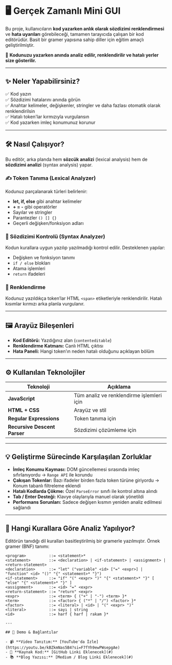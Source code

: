 # 🖥️ Gerçek Zamanlı Mini GUI
Bu proje, kullanıcıların **kod yazarken anlık olarak sözdizimi renklendirmesi** ve **hata uyarıları** görebileceği, tamamen tarayıcıda çalışan bir kod editörüdür. Basit bir gramer yapısına sahip diller için eğitim amaçlı geliştirilmiştir.

🧠 **Kodunuzu yazarken anında analiz edilir, renklendirilir ve hatalı yerler size gösterilir.**

---

## ✨ Neler Yapabilirsiniz?

✅ Kod yazın  
✅ Sözdizimi hatalarını anında görün  
✅ Anahtar kelimeler, değişkenler, stringler ve daha fazlası otomatik olarak renklendirilsin  
✅ Hatalı token'lar kırmızıyla vurgulansın  
✅ Kod yazarken imleç konumunuz korunur  

---

## 🛠️ Nasıl Çalışıyor?

Bu editör, arka planda hem **sözcük analizi** (lexical analysis) hem de **sözdizimi analizi** (syntax analysis) yapar.

### ✍️ Token Tanıma (Lexical Analyzer)
Kodunuz parçalanarak türleri belirlenir:

- **let, if, else** gibi anahtar kelimeler
- **+ = -** gibi operatörler
- Sayılar ve stringler
- Parantezler `() [] {}`  
- Geçerli değişken/fonksiyon adları

### 🧩 Sözdizimi Kontrolü (Syntax Analyzer)
Kodun kurallara uygun yazılıp yazılmadığı kontrol edilir. Desteklenen yapılar:

- Değişken ve fonksiyon tanımı  
- `if / else` blokları  
- Atama işlemleri  
- `return` ifadeleri

### 🎨 Renklendirme
Kodunuz yazıldıkça token’lar HTML `<span>` etiketleriyle renklendirilir. Hatalı kısımlar kırmızı arka planla vurgulanır.  

---

## 🖼️ Arayüz Bileşenleri

- **Kod Editörü:** Yazdığınız alan (`contenteditable`)  
- **Renklendirme Katmanı:** Canlı HTML çıktısı  
- **Hata Paneli:** Hangi token’ın neden hatalı olduğunu açıklayan bölüm  

---

## ⚙️ Kullanılan Teknolojiler

| Teknoloji | Açıklama |
|-----------|----------|
| **JavaScript** | Tüm analiz ve renklendirme işlemleri için |
| **HTML + CSS** | Arayüz ve stil |
| **Regular Expressions** | Token tanıma için |
| **Recursive Descent Parser** | Sözdizimi çözümleme için |

---

## 💡 Geliştirme Sürecinde Karşılaşılan Zorluklar

- **İmleç Konumu Kayması:** DOM güncellemesi sırasında imleç sıfırlanıyordu → `Range API` ile korundu  
- **Çakışan Tokenlar:** Bazı ifadeler birden fazla token türüne giriyordu → Konum tabanlı filtreleme eklendi  
- **Hatalı Kodlarda Çökme:** Özel `ParseError` sınıfı ile kontrol altına alındı  
- **Tab / Enter Desteği:** Klavye olaylarıyla manuel olarak yönetildi  
- **Performans Sorunları:** Sadece değişen kısmın yeniden analiz edilmesi sağlandı  

---

## 🧠 Hangi Kurallara Göre Analiz Yapılıyor?

Editörün tanıdığı dil kuralları basitleştirilmiş bir gramerle yazılmıştır. Örnek gramer (BNF) tanımı:

```bnf
<program>          ::= <statement>*
<statement>        ::= <declaration> | <if-statement> | <assignment> | <return-statement>
<declaration>      ::= "let" ("variable" <id> ["=" <expr>] | "function" <id> "()" "{" <statement>* "}")
<if-statement>     ::= "if" "(" <expr> ")" "{" <statement>* "}" [ "else" "{" <statement>* "}" ]
<assignment>       ::= <id> "=" <expr>
<return-statement> ::= "return" <expr>
<expr>             ::= <term> { ("+" | "-") <term> }*
<term>             ::= <factor> { ("*" | "/") <factor> }*
<factor>           ::= <literal> | <id> | "(" <expr> ")"
<literal>          ::= sayı | string
<id>               ::= harf { harf | rakam }*

---

## 🎥 Demo & Bağlantılar

- 📹 **Video Tanıtım:** [YouTube'da İzle](https://youtu.be/kBZkmNas5B4?si=F7fYh9ewPWsepgAe)  
- 📁 **Kaynak Kod:** [GitHub Linki Eklenecek](#)  
- 📚 **Blog Yazısı:** [Medium / Blog Linki Eklenecek](#)


